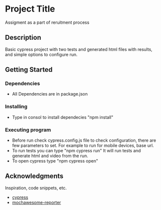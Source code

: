 # Project Title

Assigment as a part of reruitment process

## Description

Basic cypress project with two tests and generated html files with results, and simple options to configure run.

## Getting Started

### Dependencies

* All Dependencies are in package.json

### Installing

* Type in consol to install dependecies "npm install"

### Executing program
* Before run check cypress.config.js file to check configuration, there are few parameters to set. For example to run for mobile devices, base url.
* To run tests you can type "npm cypress run" It will run tests and generate html and video from the run.
* To open cypress type "npm cypress open"

## Acknowledgments

Inspiration, code snippets, etc.
* [cypress](https://docs.cypress.io/guides/overview/why-cypress)
* [mochawesome-reporter](https://www.npmjs.com/package/cypress-mochawesome-reporter)
